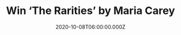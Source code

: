 ---
campaign-uuid: "c-fe24fe20-35c5-4614-b49d-1d038b254c78"
type: "Competition"
category: "Music"
date: "2020-10-08T06:00:00.000Z"
end-date: "2020-11-08T23:59:00.000Z"
disable-form: false
is_promoted: false
has_entry_page: true
title: "Win ‘The Rarities’ by Maria Carey"
competition-description: "<p>’The Rarities’ is a compilation of fan favourites, rare\
  \ songs and unreleased gems, all hand-picked by Mariah herself. We have on our hands\
  \ a copy of her album to give away to one lucky member.</p>\n<p>Are you her biggest\
  \ fan? Click below for a chance to win.</p>\n"
hero-header: "Win ‘The Rarities’ by Maria Carey"
terms-confirmation: "N/A"
banner-img: "https://assets.expresslyapp.com/asset-50b62a7d-f9b8-411a-b9af-0032ec6926b3.jpg"
logo-left-href: "aaa.nme.com"
logo-left-image: "https://assets.expresslyapp.com/asset-cae81548-c763-423c-ad73-a2bdb78ede46.jpg"
logo-left-title: "NME AAA"
bg-image-hero: "https://assets.expresslyapp.com/asset-12cac489-9c70-4c48-a1db-2b095087c03c.jpg"
bg-image-first: "https://assets.expresslyapp.com/asset-d4f9c9ce-c1b8-447c-9266-eece002cc070.jpg"
section1-content: "<p>’The Rarities’ is a compilation of fan favourites, rare songs\
  \ and unreleased gems, all hand-picked by Mariah herself. Featuring B-sides, unreleased\
  \ songs and alternative versions recorded between now and 1990. The album plays\
  \ like an alternative history of her incredibly successful career.</p>\n<p>In addition,\
  \ the second disc is the never before released full length audio from Live at the\
  \ Tokyo Dome, Mariah’s first concert performance in Japan in support of her 1996\
  \ Daydream World Tour.</p>\n<p>Click below and it could be yours.</p>\n"
entry-title: "Win ‘The Rarities’ by Maria Carey"
entry-content: "<p>Enter the draw to win ‘The Rarities’ by Maria Carey by completing\
  \ the form below before 23:59 on the 8th of November  2020.</p>\n"
has-winner: false
prize-description: "‘The Rarities’ by Maria Carey"
special-conditions: "Multiple entries are allowed up to one every day.\r\n\r\nThis\
  \ competition is also available on: https://club.expressly.io/competitions/the-rarities-mariah-carey"
country-restrictions:
- "GB"
---